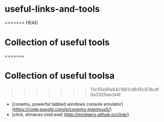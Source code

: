 useful-links-and-tools
======================

<<<<<<< HEAD
# Collection of useful tools
=======
# Collection of useful toolsa
>>>>>>> 13c55a56a64c16b1cd845c874cdf0a3325eecb4f

* [conemu, powerful tabbed windows console emulator] (https://code.google.com/p/conemu-maximus5/)
* [click, ehnaces cmd.exe] (http://mridgers.github.io/clink/)

